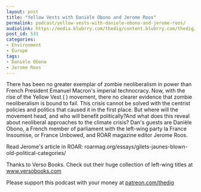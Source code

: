 ```yaml
---
layout: post
title: "Yellow Vests with Danièle Obono and Jerome Roos"
permalink: podcast/yellow-vests-with-daniele-obono-and-jerome-roos/
audiolink: https://media.blubrry.com/thedig/content.blubrry.com/thedig/The_Dig_-_EP_169_-_ObonoRoos.mp3
post_id: 531
categories: 
- Environment
- Europe
tags: 
- Danièle Obono
- Jerome Roos
---
```


There has been no greater exemplar of zombie neoliberalism in power than French President Emanuel Macron's imperial technocracy. Now, with the rise of the Yellow Vest (
) movement, there no clearer evidence that zombie neoliberalism is bound to fail. This crisis cannot be solved with the centrist policies and politics that caused it in the first place. But where will the movement head, and who will benefit politically?And what does this reveal about neoliberal approaches to the climate crisis? Dan's guests are Danièle Obono, a French member of parliament with the left-wing party la France Insoumise, or France Unbowed, and ROAR magazine editor Jerome Roos.

Read Jerome's article in ROAR: roarmag.org/essays/gilets-jaunes-blown-old-political-categories/

Thanks to Verso Books. Check out their huge collection of left-wing titles at www.versobooks.com

Please support this podcast with your money at [patreon.com/thedig](patreon.com/thedig)